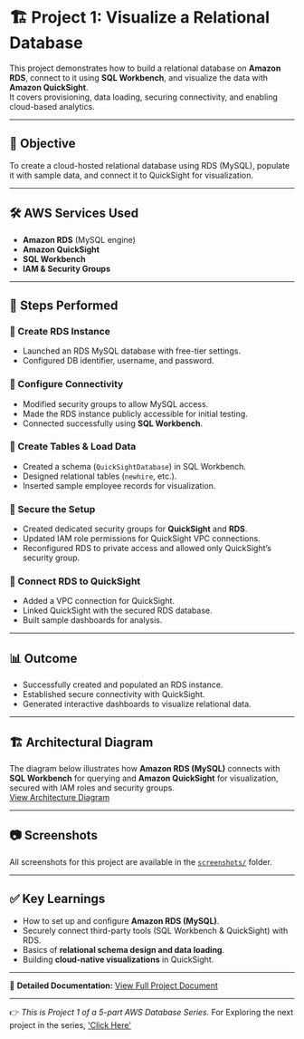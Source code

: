 # 🏗️ Project 1: Visualize a Relational Database

This project demonstrates how to build a relational database on **Amazon RDS**, connect to it using **SQL Workbench**, and visualize the data with **Amazon QuickSight**.  
It covers provisioning, data loading, securing connectivity, and enabling cloud-based analytics.

---

## 📌 Objective

To create a cloud-hosted relational database using RDS (MySQL), populate it with sample data, and connect it to QuickSight for visualization.

---

## 🛠️ AWS Services Used

- **Amazon RDS** (MySQL engine)
- **Amazon QuickSight**
- **SQL Workbench**
- **IAM & Security Groups**

---

## 🚀 Steps Performed

### 🔹 Create RDS Instance
- Launched an RDS MySQL database with free-tier settings.  
- Configured DB identifier, username, and password.  

### 🔹 Configure Connectivity
- Modified security groups to allow MySQL access.  
- Made the RDS instance publicly accessible for initial testing.  
- Connected successfully using **SQL Workbench**.  

### 🔹 Create Tables & Load Data
- Created a schema (`QuickSightDatabase`) in SQL Workbench.  
- Designed relational tables (`newhire`, etc.).  
- Inserted sample employee records for visualization.  

### 🔹 Secure the Setup
- Created dedicated security groups for **QuickSight** and **RDS**.  
- Updated IAM role permissions for QuickSight VPC connections.  
- Reconfigured RDS to private access and allowed only QuickSight’s security group.  

### 🔹 Connect RDS to QuickSight
- Added a VPC connection for QuickSight.  
- Linked QuickSight with the secured RDS database.  
- Built sample dashboards for analysis.  

---

## 📊 Outcome

- Successfully created and populated an RDS instance.  
- Established secure connectivity with QuickSight.  
- Generated interactive dashboards to visualize relational data.  

---

## 🏗️ Architectural Diagram

The diagram below illustrates how **Amazon RDS (MySQL)** connects with **SQL Workbench** for querying and **Amazon QuickSight** for visualization, secured with IAM roles and security groups.  
[View Architecture Diagram](./03_Architectural_Diagram.png)

---

## 📷 Screenshots

All screenshots for this project are available in the [`screenshots/`](./02_Screenshots) folder.  

---

## ✅ Key Learnings

- How to set up and configure **Amazon RDS (MySQL)**.  
- Securely connect third-party tools (SQL Workbench & QuickSight) with RDS.  
- Basics of **relational schema design and data loading**.  
- Building **cloud-native visualizations** in QuickSight.  

---

📄 **Detailed Documentation:** [View Full Project Document](./01_Project_Document.pdf)  

---

👉 *This is Project 1 of a 5-part AWS Database Series.*
For Exploring the next project in the series, ['Click Here'](../02_Aurora_Database_with_EC2)
